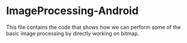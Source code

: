 ImageProcessing-Android
=======================
This file contains the code that shows how we can perform some of the basic image processing by directly working on bitmap.
